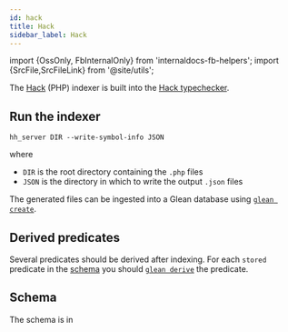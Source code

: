 ```yaml
---
id: hack
title: Hack
sidebar_label: Hack
---
```


import {OssOnly, FbInternalOnly} from 'internaldocs-fb-helpers';
import {SrcFile,SrcFileLink} from '@site/utils';

The [Hack](https://hacklang.org/) (PHP) indexer is built into the [Hack
typechecker](https://github.com/facebook/hhvm/tree/master/hphp/hack).

## Run the indexer

```
hh_server DIR --write-symbol-info JSON
```

where

* `DIR` is the root directory containing the `.php` files
* `JSON` is the directory in which to write the output `.json` files

The generated files can be ingested into a Glean database using [`glean create`](../cli#glean-create).

## Derived predicates

Several predicates should be derived after indexing. For each `stored` predicate in the [schema](#schema) you should [`glean derive`](../cli#glean-derive) the predicate.

## Schema

The schema is in <SrcFile file="glean/schema/source/hack.angle" />
